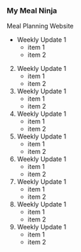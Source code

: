 ### My Meal Ninja
Meal Planning Website
- Weekly Update 1
   - item 1
   - item 2
2. Weekly Update 1
   - item 1
   - item 2
1. Weekly Update 1
   - item 1
   - item 2
1. Weekly Update 1
   - item 1
   - item 2
1. Weekly Update 1
   - item 1
   - item 2
1. Weekly Update 1
   - item 1
   - item 2
1. Weekly Update 1
   - item 1
   - item 2
1. Weekly Update 1
   - item 1
   - item 2
1. Weekly Update 1
   - item 1
   - item 2
